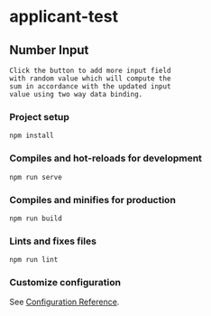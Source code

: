 # applicant-test

## Number Input
```
Click the button to add more input field 
with random value which will compute the 
sum in accordance with the updated input 
value using two way data binding.
```

### Project setup
```
npm install
```

### Compiles and hot-reloads for development
```
npm run serve
```

### Compiles and minifies for production
```
npm run build
```

### Lints and fixes files
```
npm run lint
```

### Customize configuration
See [Configuration Reference](https://cli.vuejs.org/config/).
